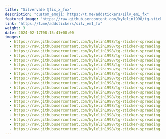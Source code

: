 ```yaml
---
title: "Silvervale @fix_x_fox"
description: "custom_emoji: https://t.me/addstickers/silv_em1_fx"
featured_image: "https://raw.githubusercontent.com/kylelin1998/tg-sticker-spreading-worldwide-images/main/img/a0387a31-7c87-47a6-a0f2-a8597294cf2e.jpg"
link: "https://t.me/addstickers/silv_em1_fx"
weight: 3
date: 2024-02-17T08:15:41+08:00
images:
  - https://raw.githubusercontent.com/kylelin1998/tg-sticker-spreading-worldwide-images/main/img/a0387a31-7c87-47a6-a0f2-a8597294cf2e.jpg
  - https://raw.githubusercontent.com/kylelin1998/tg-sticker-spreading-worldwide-images/main/img/97b2dcfd-67af-4609-83b2-7fe6679b1cd7.jpg
  - https://raw.githubusercontent.com/kylelin1998/tg-sticker-spreading-worldwide-images/main/img/6f9b79d4-9108-4d64-8894-422159de5024.jpg
  - https://raw.githubusercontent.com/kylelin1998/tg-sticker-spreading-worldwide-images/main/img/b5f3e88d-3490-4cc1-93ea-bd2a34562f34.jpg
  - https://raw.githubusercontent.com/kylelin1998/tg-sticker-spreading-worldwide-images/main/img/adebf547-5462-40d6-a613-5fb4222c9125.jpg
  - https://raw.githubusercontent.com/kylelin1998/tg-sticker-spreading-worldwide-images/main/img/f1b776f1-b511-411b-a787-fc6e6c589dca.jpg
  - https://raw.githubusercontent.com/kylelin1998/tg-sticker-spreading-worldwide-images/main/img/e929cfee-d100-4882-8dda-10a58fcca5f9.jpg
  - https://raw.githubusercontent.com/kylelin1998/tg-sticker-spreading-worldwide-images/main/img/b271bcb6-ad6d-4c71-8202-2f15a14460df.jpg
  - https://raw.githubusercontent.com/kylelin1998/tg-sticker-spreading-worldwide-images/main/img/2255f30c-6876-4550-a564-d4910aa21153.jpg
  - https://raw.githubusercontent.com/kylelin1998/tg-sticker-spreading-worldwide-images/main/img/ff4ce503-c1e8-4744-ae44-bb0ddb0bf409.jpg
  - https://raw.githubusercontent.com/kylelin1998/tg-sticker-spreading-worldwide-images/main/img/1e0ded7b-afd7-414d-8d54-cbe15ab47475.jpg
  - https://raw.githubusercontent.com/kylelin1998/tg-sticker-spreading-worldwide-images/main/img/84d507b3-f7c7-4565-ab51-f628e6fb1a05.jpg
  - https://raw.githubusercontent.com/kylelin1998/tg-sticker-spreading-worldwide-images/main/img/d719f58d-e49c-486d-bf94-4fb1f544d2c2.jpg
  - https://raw.githubusercontent.com/kylelin1998/tg-sticker-spreading-worldwide-images/main/img/aea2a019-4055-48b6-a1a2-3222ad83acef.jpg
  - https://raw.githubusercontent.com/kylelin1998/tg-sticker-spreading-worldwide-images/main/img/d571d88e-7c43-40e0-afd8-73e48ac0e1d7.jpg
  - https://raw.githubusercontent.com/kylelin1998/tg-sticker-spreading-worldwide-images/main/img/aecdab42-49e4-4bd1-bfdc-31560c97fca5.jpg
  - https://raw.githubusercontent.com/kylelin1998/tg-sticker-spreading-worldwide-images/main/img/a875d2d1-2eed-4771-bfbd-833319f303ae.jpg
  - https://raw.githubusercontent.com/kylelin1998/tg-sticker-spreading-worldwide-images/main/img/3fd3921a-2198-40d2-b0a0-753e1f5491c0.jpg
  - https://raw.githubusercontent.com/kylelin1998/tg-sticker-spreading-worldwide-images/main/img/b5898e30-1175-451b-aac1-11fb7d6effe4.jpg
  - https://raw.githubusercontent.com/kylelin1998/tg-sticker-spreading-worldwide-images/main/img/b97e20a1-a57b-43cb-86dd-88ddb54d2ccc.jpg
---
```

